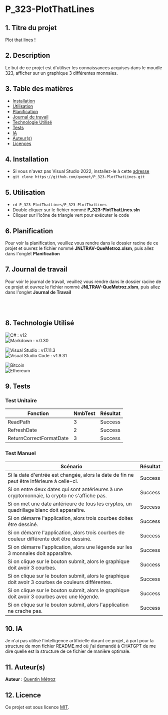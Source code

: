 # P_323-PlotThatLines

## 1. Titre du projet

Plot that lines !

## 2. Description

Le but de ce projet est d'utiliser les connaissances acquises dans le moudle 323, afficher sur un graphique 3 différentes monnaies.

## 3. Table des matières

- [Installation](#4-installation)
- [Utilisation](#5-utilisation)
- [Planification](#6-planification)
- [Journal de travail](#7-journal-de-travail)
- [Technologie Utilisé](#8-technologie-utilisé)
- [Tests](#9-tests)
- [IA](#10-ia)
- [Auteur(s)](#11-auteurs)
- [Licences](#12-licence)

## 4. Installation

- Si vous n'avez pas Visual Studio 2022, installez-le à cette [adresse](https://visualstudio.microsoft.com/fr/downloads/)
- `git clone https://github.com/quemet/P_323-PlotThatLines.git`

## 5. Utilisation

- `cd P_323-PlotThatLines/P_323-PlotThatLines`
- Double cliquer sur le fichier nommé **P_323-PlotThatLines.sln**
- Cliquer sur l'icône de triangle vert pour exécuter le code

## 6. Planification

Pour voir la planification, veuillez vous rendre dans le dossier racine de ce projet et ouvrez le fichier nommé **JNLTRAV-QueMetroz.xlsm**, puis allez dans l'onglet **Planification**

## 7. Journal de travail

Pour voir le journal de travail, veuillez vous rendre dans le dossier racine de ce projet et ouvrez le fichier nommé **JNLTRAV-QueMetroz.xlsm**, puis allez dans l'onglet **Journal de Travail**

<br>
<br>

## 8. Technologie Utilisé

![C#](https://img.shields.io/badge/c%23-%23239120.svg?style=for-the-badge&logo=csharp&logoColor=white) : v12<br>
![Markdown](https://img.shields.io/badge/markdown-%23000000.svg?style=for-the-badge&logo=markdown&logoColor=white) : v.0.30<br>

![Visual Studio](https://img.shields.io/badge/Visual%20Studio-5C2D91.svg?style=for-the-badge&logo=visual-studio&logoColor=white) : v17.11.3<br>
![Visual Studio Code](https://img.shields.io/badge/Visual%20Studio%20Code-0078d7.svg?style=for-the-badge&logo=visual-studio-code&logoColor=white) : v1.9.31<br>

![Bitcoin](https://img.shields.io/badge/Bitcoin-000?style=for-the-badge&logo=bitcoin&logoColor=white)<br>
![Ethereum](https://img.shields.io/badge/Ethereum-3C3C3D?style=for-the-badge&logo=Ethereum&logoColor=white)

## 9. Tests

### Test Unitaire

| Fonction                | NmbTest | Résultat |
| ----------------------- | ------- | -------- |
| ReadPath                | 3       | Success  |
| RefreshDate             | 2       | Success  |
| ReturnCorrectFormatDate | 3       | Success  |

### Test Manuel

| Scénario                                                                                            | Résultat |
| ----------------------------------------------------------------------------------------------------| -------- |
| Si la date d'entrée est changée, alors la date de fin ne peut être inférieure à celle-ci.           | Success  |
| Si on entre deux dates qui sont antérieures à une cryptomonnaie, la crypto ne s'affiche pas.        | Success  |
| Si on met une date antérieure de tous les cryptos, un quadrillage blanc doit apparaître.            | Success  |
| Si on démarre l'application, alors trois courbes doites être dessiné.                               | Success  |
| Si on démarre l'application, alors trois courbes de couleur différente doit être dessiné.           | Success  |
| Si on démarre l'application, alors une légende sur les 3 monnaies doit apparaître.                  | Success  |
| Si on clique sur le bouton submit, alors le graphique doit avoir 3 courbes.                         | Success  |
| Si on clique sur le bouton submit, alors le graphique doit avoir 3 courbes de couleurs différentes. | Success  |
| Si on clique sur le bouton submit, alors le graphique doit avoir 3 courbes avec une légende.        | Success  |
| Si on clique sur le bouton submit, alors l'application ne crache pas.                               | Success  |

## 10. IA

Je n'ai pas utilisé l'intelligence artificielle durant ce projet, à part pour la structure de mon fichier README.md où j'ai demandé à CHATGPT de me dire quelle est la structure de ce fichier de manière optimale.

## 11. Auteur(s)

**Auteur** : [Quentin Métroz](https://github.com/quemet)

## 12. Licence

Ce projet est sous licence [MIT](https://github.com/quemet/P_323-PlotThatLines/blob/main/LICENCE).
